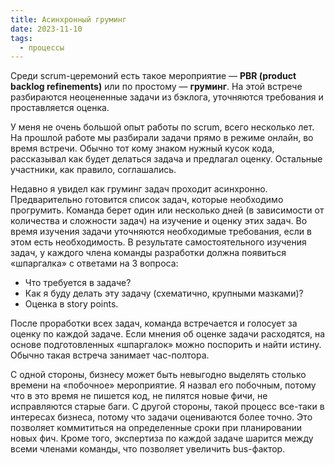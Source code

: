```yaml
---
title: Асинхронный груминг
date: 2023-11-10
tags:
  - процессы
---
```


Среди scrum-церемоний есть такое мероприятие — **PBR (product backlog refinements)** или по простому — **груминг**. На этой встрече разбираются неоцененные задачи из бэклога, уточняются требования и проставляется оценка.

У меня не очень большой опыт работы по scrum, всего несколько лет. На прошлой работе мы разбирали задачи прямо в режиме онлайн, во время встречи. Обычно тот кому знаком нужный кусок кода, рассказывал как будет делаться задача и предлагал оценку. Остальные участники, как правило, соглашались.

Недавно я увидел как груминг задач проходит асинхронно. Предварительно готовится список задач, которые необходимо прогрумить. Команда берет один или несколько дней (в зависимости от количества и сложности задач) на изучение и оценку этих задач. Во время изучения задачи уточняются необходимые требования, если в этом есть необходимость. В результате самостоятельного изучения задач, у каждого члена команды разработки должна появиться «шпаргалка» с ответами на 3 вопроса:

- Что требуется в задаче?
- Как я буду делать эту задачу (схематично, крупными мазками)?
- Оценка в story points.

После проработки всех задач, команда встречается и голосует за оценку по каждой задаче. Если мнения об оценке задачи расходятся, на основе подготовленных «шпаргалок» можно поспорить и найти истину. Обычно такая встреча занимает час-полтора.

С одной стороны, бизнесу может быть невыгодно выделять столько времени на «побочное» мероприятие. Я назвал его побочным, потому что в это время не пишется код, не пилятся новые фичи, не исправляются старые баги. С другой стороны, такой процесс все-таки в интересах бизнеса, потому что задачи оцениваются более точно. Это позволяет коммититься на определенные сроки при планировании новых фич. Кроме того, экспертиза по каждой задаче шарится между всеми членами команды, что позволяет увеличить bus-фактор.
